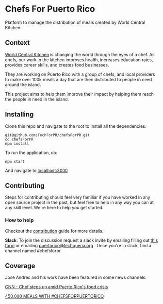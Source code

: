 # Chefs For Puerto Rico

Platform to manage the distribution of meals created by World Central Kitchen.

## Context

[World Central Kitchen](https://www.worldcentralkitchen.org/) is changing the world through
the eyes of a chef. As
chefs, our work in the kitchen improves health, increases education rates,
provides career skills, and creates food businesses.

They are working on Puerto Rico with a group of chefs, and local providers to make over 100k meals
a day that are then distributed to people in need around the island.

This project aims to help them improve their impact by helping them reach the people in need in the island.

## Installing

Clone this repo and navigate to the root to install all
the dependencies.

```
git@github.com:TechForPR/chefsForPR.git
cd chefsForPR
npm install
```

To run the application, do:

```
npm start
```

And navigate to [localhost:3000](http://localhost:3000)

## Contributing

Steps for contributing should feel very familiar if you have  worked in any open source
project in the past, but feel free to help in any way you can at any skill level. We're
here to help you get started.

### How to help

Checkout the [contribution](https://github.com/TechForPR/chefsForPR/blob/master/.github/CONTRIBUTING.md)
 guide for more details.

**Slack**: To join the discussion request a slack invite by emailing
filling out [this form](techqueria.org/slack) or emailing
puertorico@techqueria.org . Once you're in slack, find a channel
named #chefsforpr

## Coverage

Jose Andres and his work have been featured in some news channels:

[CNN - Chef steps up amid Puerto Rico's food crisis](http://edition.cnn.com/videos/world/2017/09/28/chef-jose-andres-loves-feeding-the-many-lead-dnt-weir.cnn)

[450,000 MEALS WITH #CHEFSFORPUERTORICO](https://www.worldcentralkitchen.org/300000-meals-counting-chefsforpuertorico)
